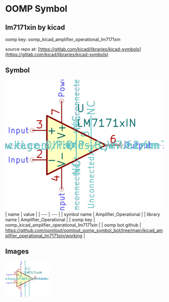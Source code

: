 # OOMP Symbol  
## lm7171xin  by kicad  
  
oomp key: oomp_kicad_amplifier_operational_lm7171xin  
  
source repo at: [https://gitlab.com/kicad/libraries/kicad-symbols](https://gitlab.com/kicad/libraries/kicad-symbols)  
## Symbol  
  
[![working.png](working_600.png)](working.png)  
| name | value | 
| --- | --- | 
| symbol name | Amplifier_Operational | 
| library name | Amplifier_Operational | 
| oomp key | oomp_kicad_amplifier_operational_lm7171xin | 
| oomp bot github | https://github.com/oomlout/oomlout_oomp_symbol_bot/tree/main/kicad_amplifier_operational_lm7171xin/working | 
## Images  
  
[![working.png](working_140.png)](working.png)  
